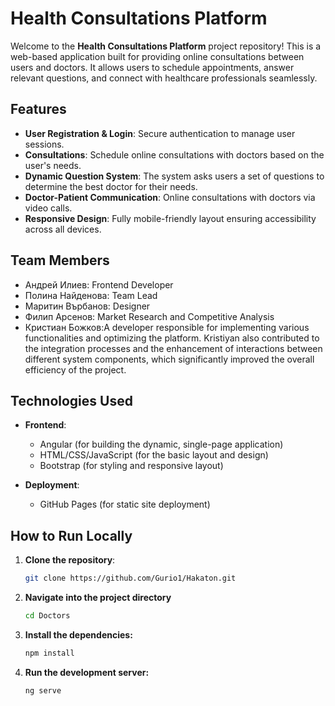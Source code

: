 # Health Consultations Platform

Welcome to the **Health Consultations Platform** project repository! This is a web-based application built for providing online consultations between users and doctors. It allows users to schedule appointments, answer relevant questions, and connect with healthcare professionals seamlessly.

## Features

- **User Registration & Login**: Secure authentication to manage user sessions.
- **Consultations**: Schedule online consultations with doctors based on the user's needs.
- **Dynamic Question System**: The system asks users a set of questions to determine the best doctor for their needs.
- **Doctor-Patient Communication**: Online consultations with doctors via video calls.
- **Responsive Design**: Fully mobile-friendly layout ensuring accessibility across all devices.

## Team Members

- Андрей Илиев: Frontend Developer
- Полина Найденова: Team Lead
- Маритин Върбанов: Designer
- Филип Арсенов: Market Research and Competitive Analysis
- Кристиан Божков:A developer responsible for implementing various functionalities and optimizing the platform. Kristiyan also contributed to the integration processes and the enhancement of interactions between different system components, which significantly improved the overall efficiency of the project.

## Technologies Used

- **Frontend**:

  - Angular (for building the dynamic, single-page application)
  - HTML/CSS/JavaScript (for the basic layout and design)
  - Bootstrap (for styling and responsive layout)

- **Deployment**:
  - GitHub Pages (for static site deployment)

## How to Run Locally

1. **Clone the repository**:
   ```bash
   git clone https://github.com/Gurio1/Hakaton.git
   ```
2. **Navigate into the project directory**
   ```bash
   cd Doctors
   ```
3. **Install the dependencies:**
   ```bash
   npm install
   ```
4. **Run the development server:**
   ```bash
   ng serve
   ```
